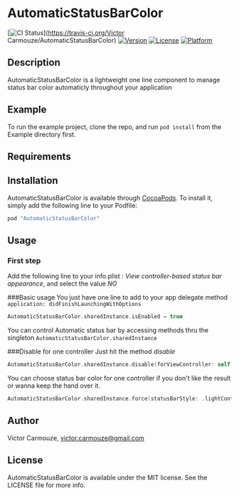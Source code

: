 # AutomaticStatusBarColor

[![CI Status](http://img.shields.io/travis/dk53/AutomaticStatusBarColor.svg?style=flat)](https://travis-ci.org/Victor Carmouze/AutomaticStatusBarColor)
[![Version](https://img.shields.io/cocoapods/v/AutomaticStatusBarColor.svg?style=flat)](http://cocoapods.org/pods/AutomaticStatusBarColor)
[![License](https://img.shields.io/cocoapods/l/AutomaticStatusBarColor.svg?style=flat)](http://cocoapods.org/pods/AutomaticStatusBarColor)
[![Platform](https://img.shields.io/cocoapods/p/AutomaticStatusBarColor.svg?style=flat)](http://cocoapods.org/pods/AutomaticStatusBarColor)

## Description
AutomaticStatusBarColor is a lightweight one line component to manage status bar color automaticly throughout your application 

## Example

To run the example project, clone the repo, and run `pod install` from the Example directory first.

## Requirements

## Installation

AutomaticStatusBarColor is available through [CocoaPods](http://cocoapods.org). To install
it, simply add the following line to your Podfile:

```ruby
pod "AutomaticStatusBarColor"
```

## Usage
### First step
Add the following line to your info.plist : *View controller-based status bar appearance*, and select the value *NO*

###Basic usage
You just have one line to add to your app delegate method  `application: didFinishLaunchingWithOptions`

```swift
AutomaticStatusBarColor.sharedInstance.isEnabled = true
```

You can control Automatic status bar by accessing methods thru the singleton `AutomaticStatusBarColor.sharedInstance`

###Disable for one controller
Just hit the method *disable*

```swift
AutomaticStatusBarColor.sharedInstance.disable(forViewController: self)
```

You can choose status bar color for one controller if you don't like the result or wanna keep the hand over it.

```swift
AutomaticStatusBarColor.sharedInstance.force(statusBarStyle: .lightContent, forViewController: self)
```

## Author

Victor Carmouze, victor.carmouze@gmail.com

## License

AutomaticStatusBarColor is available under the MIT license. See the LICENSE file for more info.
